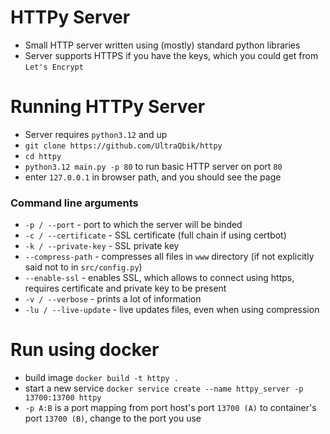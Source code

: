 # HTTPy Server
- Small HTTP server written using (mostly) standard python libraries
- Server supports HTTPS if you have the keys, which you could get from `Let's Encrypt`

# Running HTTPy Server
- Server requires `python3.12` and up
- `git clone https://github.com/UltraQbik/httpy`
- `cd httpy`
- `python3.12 main.py -p 80` to run basic HTTP server on port `80`
- enter `127.0.0.1` in browser path, and you should see the page
### Command line arguments
- `-p / --port` - port to which the server will be binded
- `-c / --certificate` - SSL certificate (full chain if using certbot)
- `-k / --private-key` - SSL private key
- `--compress-path` - compresses all files in `www` directory (if not explicitly said not to in `src/config.py`)
- `--enable-ssl` - enables SSL, which allows to connect using https, requires certificate and private key to be present
- `-v / --verbose` - prints a lot of information
- `-lu / --live-update` - live updates files, even when using compression

# Run using docker
- build image `docker build -t httpy .`
- start a new service `docker service create --name httpy_server -p 13700:13700 httpy`
- `-p A:B` is a port mapping from port host's port `13700 (A)` to container's port `13700 (B)`, change to the port you use
